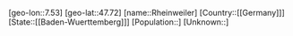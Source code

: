 ﻿---
location: [47.72,7.53]
type: City
tags:
- geo/City


SpocWebEntityId: 33735
isDeleted: false
confidential: public

---
[geo-lon::7.53]
[geo-lat::47.72]
[name::Rheinweiler]
[Country::[[Germany]]]
[State::[[Baden-Wuerttemberg]]]
[Population::]
[Unknown::]

